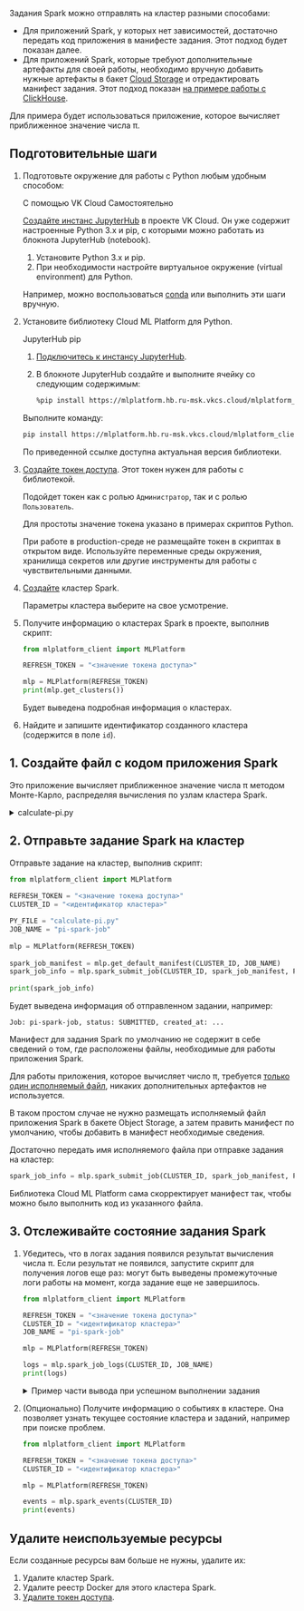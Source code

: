 Задания Spark можно отправлять на кластер разными способами:

- Для приложений Spark, у которых нет зависимостей, достаточно передать код приложения в манифесте задания. Этот подход будет показан далее.
- Для приложений Spark, которые требуют дополнительные артефакты для своей работы, необходимо вручную добавить нужные артефакты в бакет [Cloud Storage](/ru/base/s3) и отредактировать манифест задания. Этот подход показан [на примере работы с ClickHouse](../submit-advanced-job-clickhouse/).

Для примера будет использоваться приложение, которое вычисляет приближенное значение числа π.

## Подготовительные шаги

1. Подготовьте окружение для работы с Python любым удобным способом:

   <tabs>
   <tablist>
   <tab>С помощью VK Cloud</tab>
   <tab>Самостоятельно</tab>
   </tablist>
   <tabpanel>

   [Создайте инстанс JupyterHub](/ru/ml/mlplatform/jupyterhub/start/create) в проекте VK Cloud. Он уже содержит настроенные Python 3.x и pip, с которыми можно работать из блокнота JupyterHub (notebook).

   </tabpanel>
   <tabpanel>

   1. Установите Python 3.x и pip.
   1. При необходимости настройте виртуальное окружение (virtual environment) для Python.

   Например, можно воспользоваться [conda](https://conda.io/projects/conda/en/latest/index.html) или выполнить эти шаги вручную.

   </tabpanel>
   </tabs>

1. Установите библиотеку Cloud ML Platform для Python.

   <tabs>
   <tablist>
   <tab>JupyterHub</tab>
   <tab>pip</tab>
   </tablist>
   <tabpanel>

   1. [Подключитесь к инстансу JupyterHub](/ru/ml/mlplatform/jupyterhub/start/connect).
   1. В блокноте JupyterHub создайте и выполните ячейку со следующим содержимым:

      ```bash
      %pip install https://mlplatform.hb.ru-msk.vkcs.cloud/mlplatform_client.tar.gz
      ```

   </tabpanel>
   <tabpanel>

   Выполните команду:

   ```bash
   pip install https://mlplatform.hb.ru-msk.vkcs.cloud/mlplatform_client.tar.gz
   ```

   </tabpanel>
   </tabs>

   По приведенной ссылке доступна актуальная версия библиотеки.

1. [Создайте токен доступа](../../instructions/tokens#sozdanie_tokena_dostupa). Этот токен нужен для работы с библиотекой.

   Подойдет токен как с ролью `Администратор`, так и с ролью `Пользователь`.

   <err>

   Для простоты значение токена указано в примерах скриптов Python.

   При работе в production-среде не размещайте токен в скриптах в открытом виде. Используйте переменные среды окружения, хранилища секретов или другие инструменты для работы с чувствительными данными.

   </err>

1. [Создайте](../../instructions/create) кластер Spark.

   Параметры кластера выберите на свое усмотрение.

1. Получите информацию о кластерах Spark в проекте, выполнив скрипт:

   ```python
   from mlplatform_client import MLPlatform

   REFRESH_TOKEN = "<значение токена доступа>"

   mlp = MLPlatform(REFRESH_TOKEN)
   print(mlp.get_clusters())
   ```

   Будет выведена подробная информация о кластерах.

1. Найдите и запишите идентификатор созданного кластера (содержится в поле `id`).

## 1. Создайте файл с кодом приложения Spark

Это приложение вычисляет приближенное значение числа π методом Монте-Карло, распределяя вычисления по узлам кластера Spark.

<details>
<summary>calculate-pi.py</summary>

```python
import sys
from random import random
from operator import add
from pyspark.sql import SparkSession

spark = SparkSession \
    .builder \
    .appName("PythonPi") \
    .getOrCreate()

partitions = int(sys.argv[1]) if len(sys.argv) > 1 else 2
n = 100000 * partitions

def f(_: int) -> float:
    x = random() * 2 - 1
    y = random() * 2 - 1
    return 1 if x ** 2 + y ** 2 <= 1 else 0

count = spark.sparkContext.parallelize(range(1, n + 1), partitions).map(f).reduce(add)
print("Pi is roughly %f" % (4.0 * count / n))

spark.stop()
```

</details>

## 2. Отправьте задание Spark на кластер

Отправьте задание на кластер, выполнив скрипт:

```python
from mlplatform_client import MLPlatform
   
REFRESH_TOKEN = "<значение токена доступа>"
CLUSTER_ID = "<идентификатор кластера>"

PY_FILE = "calculate-pi.py"
JOB_NAME = "pi-spark-job"
   
mlp = MLPlatform(REFRESH_TOKEN)
   
spark_job_manifest = mlp.get_default_manifest(CLUSTER_ID, JOB_NAME)
spark_job_info = mlp.spark_submit_job(CLUSTER_ID, spark_job_manifest, PY_FILE)
   
print(spark_job_info)
```

Будет выведена информация об отправленном задании, например:

```text
Job: pi-spark-job, status: SUBMITTED, created_at: ...
```

Манифест для задания Spark по умолчанию не содержит в себе сведений о том, где расположены файлы, необходимые для работы приложения Spark.

Для работы приложения, которое вычисляет число π, требуется [только один исполняемый файл](#1_sozdayte_fayl_s_kodom_prilozheniya_spark), никаких дополнительных артефактов не используется.

В таком простом случае не нужно размещать исполняемый файл приложения Spark в бакете Object Storage, а затем править манифест по умолчанию, чтобы добавить в манифест необходимые сведения.

Достаточно передать имя исполняемого файла при отправке задания на кластер:

```python
spark_job_info = mlp.spark_submit_job(CLUSTER_ID, spark_job_manifest, PY_FILE)
```

Библиотека Cloud ML Platform сама скорректирует манифест так, чтобы можно было выполнить код из указанного файла.

## 3. Отслеживайте состояние задания Spark

1. Убедитесь, что в логах задания появился результат вычисления числа π. Если результат не появился, запустите скрипт для получения логов еще раз: могут быть выведены промежуточные логи работы на момент, когда задание еще не завершилось.

   ```python
   from mlplatform_client import MLPlatform

   REFRESH_TOKEN = "<значение токена доступа>"
   CLUSTER_ID = "<идентификатор кластера>"
   JOB_NAME = "pi-spark-job"

   mlp = MLPlatform(REFRESH_TOKEN)

   logs = mlp.spark_job_logs(CLUSTER_ID, JOB_NAME)
   print(logs)
   ```

   <details>
   <summary>Пример части вывода при успешном выполнении задания</summary>

   ```text
   Pi is roughly 3.146360
   ```

   </details>

1. (Опционально) Получите информацию о событиях в кластере. Она позволяет узнать текущее состояние кластера и заданий, например при поиске проблем.

   ```python
   from mlplatform_client import MLPlatform

   REFRESH_TOKEN = "<значение токена доступа>"
   CLUSTER_ID = "<идентификатор кластера>"

   mlp = MLPlatform(REFRESH_TOKEN)

   events = mlp.spark_events(CLUSTER_ID)
   print(events)
   ```

## Удалите неиспользуемые ресурсы

Если созданные ресурсы вам больше не нужны, удалите их:

1. Удалите кластер Spark.
1. Удалите реестр Docker для этого кластера Spark.
1. [Удалите токен доступа](../../instructions/tokens#udalenie_tokena_dostupa).
